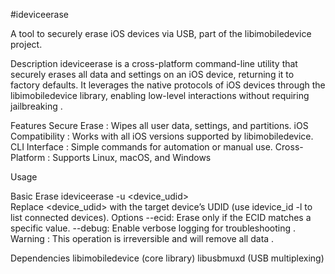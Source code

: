 #ideviceerase

A tool to securely erase iOS devices via USB, part of the libimobiledevice project.

Description
ideviceerase is a cross-platform command-line utility that securely erases all data and settings on an iOS device, returning it to factory defaults. It leverages the native protocols of iOS devices through the libimobiledevice library, enabling low-level interactions without requiring jailbreaking 
.

Features
Secure Erase : Wipes all user data, settings, and partitions.
iOS Compatibility : Works with all iOS versions supported by libimobiledevice.
CLI Interface : Simple commands for automation or manual use.
Cross-Platform : Supports Linux, macOS, and Windows

Usage

Basic Erase
ideviceerase -u <device_udid>  
Replace <device_udid> with the target device’s UDID (use idevice_id -l to list connected devices).
Options
--ecid: Erase only if the ECID matches a specific value.
--debug: Enable verbose logging for troubleshooting 
.
Warning : This operation is irreversible and will remove all data 
.

Dependencies
libimobiledevice (core library) 
libusbmuxd (USB multiplexing) 
